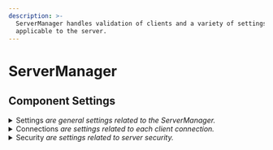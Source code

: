 ```yaml
---
description: >-
  ServerManager handles validation of clients and a variety of settings only
  applicable to the server.
---
```


# ServerManager

## Component Settings <a href="#server-and-host" id="server-and-host"></a>

<details>

<summary>Settings <em>are general settings related to the ServerManager.</em></summary>

**SyncType Rate** is the default send rate for SyncTypes. 0f will send updates every tick. This value can be overridden for individual SyncTypes.

**Spawn Packing** determin es how well transform properties will be packed when being sent in a spawn message. If transforms spawn marginally off reducing the packing may help.

**Change Frame Rate** while true will change the frame rate limitation when acting as server only.

* **Frame Rate** is the frame rate to use while only the server is active. When both server and client are active the higher of the two frame rates will be used.&#x20;

**Start On Headless** will automatically start the server when executing server builds.

</details>

<details>

<summary>Connections <em>are settings related to each client connection.</em></summary>

**Remote Client Timeout** decides if the server should disconnect clients which seem unresponsive. This feature can be set to disabled, work in development and releases, or only releases.

* **Timeout** is how long the client must be unresponsive before they are kicked.

**Share Ids** while true, enables clients to be aware of other clients in game and objects owned by other clients. Objects owned by other clients are only known if they are available to the local client, such as through the observer system. Client Ids are not sensitive information but leaving this option enable will use additional bandwidth.

</details>

<details>

<summary>Security <em>are settings related to server security.</em></summary>

**Authenticator** is where you specify which [authenticator](../authenticator.md) to use. When left empty clients may join the server without specialized authentication.

**Allow Predicted Spawning** lets prefabs and scene objects be setup to use [Predicted Spawning](../../spawning/predicted-spawning.md). You can use this setting to enable or disable predicted spawning without having to change the settings for every object. This value may also be set at runtime. If changing at runtime be certain to also change on the client; otherwise they could be kicked for trying to use a disabled feature.

* **Reserved Object Ids** is the number of ObjectIds to reserve per client for predicted spawning. Clients will start out with the specified number of Ids and receive new ones as the server validates their predicted spawning requests. For example: if this value was set to 15 and a client with a 100ms ping sent 3 predicted spawns in one tick then they would have only 12 predicted spawns left to use until the server responded with 3 new Ids, which would be approximately 50ms later.

</details>

